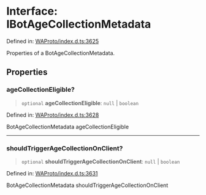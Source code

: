 # Interface: IBotAgeCollectionMetadata

Defined in: [WAProto/index.d.ts:3625](https://github.com/Fokusdotid/bail/blob/a1b2bb6d3d63874a4f497e70ebd6347b2869da8e/WAProto/index.d.ts#L3625)

Properties of a BotAgeCollectionMetadata.

## Properties

### ageCollectionEligible?

> `optional` **ageCollectionEligible**: `null` \| `boolean`

Defined in: [WAProto/index.d.ts:3628](https://github.com/Fokusdotid/bail/blob/a1b2bb6d3d63874a4f497e70ebd6347b2869da8e/WAProto/index.d.ts#L3628)

BotAgeCollectionMetadata ageCollectionEligible

***

### shouldTriggerAgeCollectionOnClient?

> `optional` **shouldTriggerAgeCollectionOnClient**: `null` \| `boolean`

Defined in: [WAProto/index.d.ts:3631](https://github.com/Fokusdotid/bail/blob/a1b2bb6d3d63874a4f497e70ebd6347b2869da8e/WAProto/index.d.ts#L3631)

BotAgeCollectionMetadata shouldTriggerAgeCollectionOnClient
